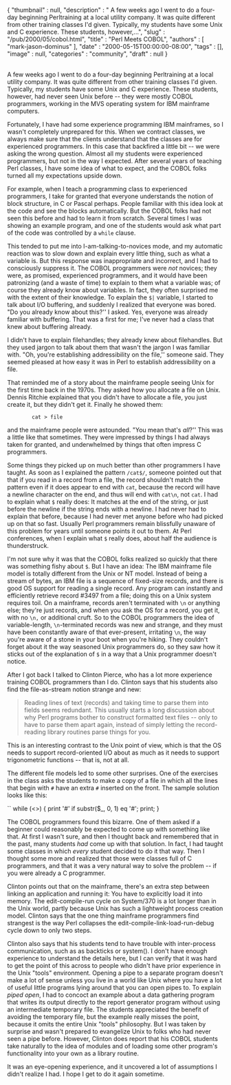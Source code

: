 {
   "thumbnail" : null,
   "description" : " A few weeks ago I went to do a four-day beginning Perltraining at a local utility company. It was quite different from other training classes I'd given. Typically, my students have some Unix and C experience. These students, however,...",
   "slug" : "/pub/2000/05/cobol.html",
   "title" : "Perl Meets COBOL",
   "authors" : [
      "mark-jason-dominus"
   ],
   "date" : "2000-05-15T00:00:00-08:00",
   "tags" : [],
   "image" : null,
   "categories" : "community",
   "draft" : null
}





\
A few weeks ago I went to do a four-day beginning Perltraining at a
local utility company. It was quite different from other training
classes I'd given. Typically, my students have some Unix and C
experience. These students, however, had never seen Unix before -- they
were mostly COBOL programmers, working in the MVS operating system for
IBM mainframe computers.

Fortunately, I have had some experience programming IBM mainframes, so I
wasn't completely unprepared for this. When we contract classes, we
always make sure that the clients understand that the classes are for
experienced programmers. In this case that backfired a little bit -- we
were asking the wrong question. Almost all my students were experienced
programmers, but not in the way I expected. After several years of
teaching Perl classes, I have some idea of what to expect, and the COBOL
folks turned all my expectations upside down.

For example, when I teach a programming class to experienced
programmers, I take for granted that everyone understands the notion of
block structure, in C or Pascal perhaps. People familiar with this idea
look at the code and see the blocks automatically. But the COBOL folks
had not seen this before and had to learn it from scratch. Several times
I was showing an example program, and one of the students would ask what
part of the code was controlled by a `while` clause.

This tended to put me into I-am-talking-to-novices mode, and my
automatic reaction was to slow down and explain every little thing, such
as what a variable is. But this response was inappropriate and
incorrect, and I had to consciously suppress it. The COBOL programmers
were *not* novices; they were, as promised, experienced programmers, and
it would have been patronizing (and a waste of time) to explain to them
what a variable was; of course they already know about variables. In
fact, they often surprised me with the extent of their knowledge. To
explain the `$|` variable, I started to talk about I/O buffering, and
suddenly I realized that everyone was bored. "Do you already know about
this?'' I asked. Yes, everyone was already familiar with buffering. That
was a first for me; I've never had a class that knew about buffering
already.

I didn't have to explain filehandles; they already knew about
filehandles. But they used jargon to talk about them that wasn't the
jargon I was familiar with. "Oh, you're establishing addressibility on
the file,'' someone said. They seemed pleased at how easy it was in Perl
to establish addressibility on a file.

That reminded me of a story about the mainframe people seeing Unix for
the first time back in the 1970s. They asked how you allocate a file on
Unix. Dennis Ritchie explained that you didn't have to allocate a file,
you just create it, but they didn't get it. Finally he showed them:

            cat > file

and the mainframe people were astounded. "You mean that's *all*?'' This
was a little like that sometimes. They were impressed by things I had
always taken for granted, and underwhelmed by things that often impress
C programmers.

Some things they picked up on much better than other programmers I have
taught. As soon as I explained the pattern `/cat$/`, someone pointed out
that that if you read in a record from a file, the record shouldn't
match the pattern even if it does appear to end with `cat`, because the
record will have a newline character on the end, and thus will end with
`cat\n`, not `cat`. I had to explain what `$` really does: It matches at
the end of the string, or just before the newline if the string ends
with a newline. I had never had to explain that before, because I had
never met anyone before who had picked up on that so fast. Usually Perl
programmers remain blissfully unaware of this problem for years until
someone points it out to them. At Perl conferences, when I explain what
`$` really does, about half the audience is thunderstruck.

I'm not sure why it was that the COBOL folks realized so quickly that
there was something fishy about `$`. But I have an idea: The IBM
mainframe file model is totally different from the Unix or NT model.
Instead of being a stream of bytes, an IBM file is a sequence of
fixed-size records, and there is good OS support for reading a single
record. Any program can instantly and efficiently retrieve record \#3497
from a file; doing this on a Unix system requires toil. On a mainframe,
records aren't terminated with `\n` or anything else; they're just
records, and when you ask the OS for a record, you get it, with no `\n,`
or additional cruft. So to the COBOL programmers the idea of
variable-length, `\n`-terminated records was new and strange, and they
must have been constantly aware of that ever-present, irritating `\n`,
the way you're aware of a stone in your boot when you're hiking. They
couldn't forget about it the way seasoned Unix programmers do, so they
saw how it sticks out of the explanation of `$` in a way that a Unix
programmer doesn't notice.

After I got back I talked to Clinton Pierce, who has a lot more
experience training COBOL programmers than I do. Clinton says that his
students also find the file-as-stream notion strange and new:

> Reading lines of text (records) and taking time to parse them into
> fields seems redundant. This usually starts a long discussion about
> why Perl programs bother to construct formatted text files -- only to
> have to parse them apart again, instead of simply letting the
> record-reading library routines parse things for you.

This is an interesting contrast to the Unix point of view, which is that
the OS needs to support record-oriented I/O about as much as it needs to
support trigonometric functions -- that is, not at all.

The different file models led to some other surprises. One of the
exercises in the class asks the students to make a copy of a file in
which all the lines that begin with `#` have an extra `#` inserted on
the front. The sample solution looks like this:

``
            while (<>) {
              print '#' if substr($_, 0, 1) eq '#';
              print;
            }

The COBOL programmers found this bizarre. One of them asked if a
beginner could reasonably be expected to come up with something like
that. At first I wasn't sure, and then I thought back and remembered
that in the past, many students *had* come up with that solution. In
fact, I had taught some classes in which *every* student decided to do
it that way. Then I thought some more and realized that those were
classes full of C programmers, and that it was a very natural way to
solve the problem -- if you were already a C programmer.

Clinton points out that on the mainframe, there's an extra step between
linking an application and running it: You have to explicitly load it
into memory. The edit-compile-run cycle on System/370 is a lot longer
than in the Unix world, partly because Unix has such a lightweight
process creation model. Clinton says that the one thing mainframe
programmers find strangest is the way Perl collapses the
edit-compile-link-load-run-debug cycle down to only two steps.

Clinton also says that his students tend to have trouble with
inter-process communication, such as as backticks or system(). I don't
have enough experience to understand the details here, but I can verify
that it was hard to get the point of this across to people who didn't
have prior experience in the Unix "tools" environment. Opening a pipe to
a separate program doesn't make a lot of sense unless you live in a
world like Unix where you have a lot of useful little programs lying
around that you can open pipes to. To explain *piped open*, I had to
concoct an example about a data gathering program that writes its output
directly to the report generator program without using an intermediate
temporary file. The students appreciated the benefit of avoiding the
temporary file, but the example really misses the point, because it
omits the entire Unix "tools" philosophy. But I was taken by surprise
and wasn't prepared to evangelize Unix to folks who had never seen a
pipe before. However, Clinton does report that his COBOL students take
naturally to the idea of modules and of loading some other program's
functionality into your own as a library routine.

It was an eye-opening experience, and it uncovered a lot of assumptions
I didn't realize I had. I hope I get to do it again sometime.


